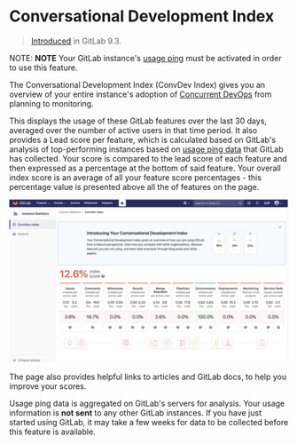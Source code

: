 # Conversational Development Index

> [Introduced](https://gitlab.com/gitlab-org/gitlab-ce/issues/30469) in GitLab 9.3.

NOTE: **NOTE**
Your GitLab instance's [usage ping](../admin_area/settings/usage_statistics.md#usage-ping-core-only) must be activated in order to use this feature.

The Conversational Development Index (ConvDev Index) gives you an overview of your entire
instance's adoption of [Concurrent DevOps](https://about.gitlab.com/concurrent-devops/)
from planning to monitoring.

This displays the usage of these GitLab features over
the last 30 days, averaged over the number of active users in that time period. It also
provides a Lead score per feature, which is calculated based on GitLab's analysis
of top-performing instances based on [usage ping data](../admin_area/settings/usage_statistics.md#usage-ping-core-only) that GitLab has
collected. Your score is compared to the lead score of each feature and then expressed as a percentage at the bottom of said feature.
Your overall index score is an average of all your feature score percentages - this percentage value is presented above all the of features on the page.

![ConvDev index](img/convdev_index.png)

The page also provides helpful links to articles and GitLab docs, to help you
improve your scores.


Usage ping data is aggregated on GitLab's servers for analysis. Your usage
information is **not sent** to any other GitLab instances. If you have just started using GitLab, it may take a few weeks for data to be
collected before this feature is available.
